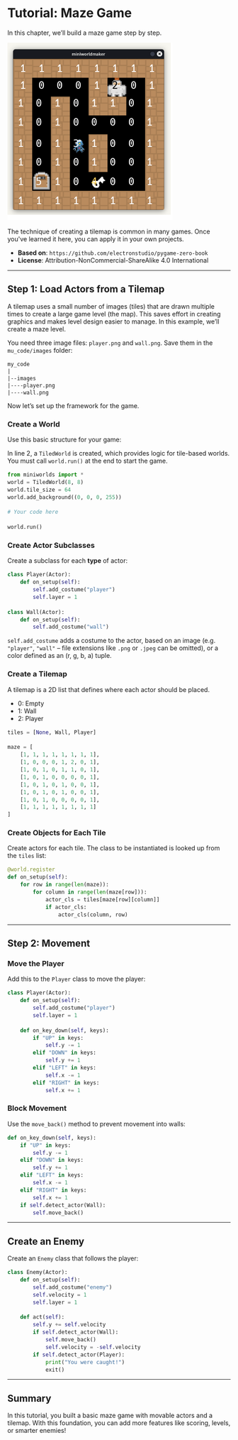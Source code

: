 # Tutorial: Maze Game

In this chapter, we’ll build a maze game step by step.

![Maze Game – Step One](../_images/maze_tiles.png)

The technique of creating a tilemap is common in many games. Once you've learned it here, you can apply it in your own projects.

* **Based on**: `https://github.com/electronstudio/pygame-zero-book`
* **License**: Attribution-NonCommercial-ShareAlike 4.0 International

---

## Step 1: Load Actors from a Tilemap

A tilemap uses a small number of images (tiles) that are drawn multiple times to create a large game level (the map). This saves effort in creating graphics and makes level design easier to manage. In this example, we’ll create a maze level.

You need three image files: `player.png` and `wall.png`. Save them in the `mu_code/images` folder:

```
my_code
|
|--images
|----player.png
|----wall.png
```

Now let’s set up the framework for the game.

### Create a World

Use this basic structure for your game:

In line 2, a `TiledWorld` is created, which provides logic for tile-based worlds. You must call `world.run()` at the end to start the game.

```python
from miniworlds import * 
world = TiledWorld(8, 8)
world.tile_size = 64
world.add_background((0, 0, 0, 255))

# Your code here

world.run()
```

### Create Actor Subclasses

Create a subclass for each **type** of actor:

```python
class Player(Actor):
    def on_setup(self):
        self.add_costume("player")
        self.layer = 1
        
class Wall(Actor):
    def on_setup(self):
        self.add_costume("wall")
```

`self.add_costume` adds a costume to the actor, based on an image (e.g. `"player"`, `"wall"` – file extensions like `.png` or `.jpeg` can be omitted), or a color defined as an (r, g, b, a) tuple.

### Create a Tilemap

A tilemap is a 2D list that defines where each actor should be placed.

* 0: Empty
* 1: Wall
* 2: Player

```python
tiles = [None, Wall, Player]

maze = [
    [1, 1, 1, 1, 1, 1, 1, 1],
    [1, 0, 0, 0, 1, 2, 0, 1],
    [1, 0, 1, 0, 1, 1, 0, 1],
    [1, 0, 1, 0, 0, 0, 0, 1],
    [1, 0, 1, 0, 1, 0, 0, 1],
    [1, 0, 1, 0, 1, 0, 0, 1],
    [1, 0, 1, 0, 0, 0, 0, 1],
    [1, 1, 1, 1, 1, 1, 1, 1]
]
```

### Create Objects for Each Tile

Create actors for each tile. The class to be instantiated is looked up from the `tiles` list:

```python
@world.register
def on_setup(self):
    for row in range(len(maze)):
        for column in range(len(maze[row])):
            actor_cls = tiles[maze[row][column]]
            if actor_cls:
                actor_cls(column, row)
```

---

## Step 2: Movement

### Move the Player

Add this to the `Player` class to move the player:

```python
class Player(Actor):
    def on_setup(self):
        self.add_costume("player")
        self.layer = 1

    def on_key_down(self, keys):
        if "UP" in keys:
            self.y -= 1
        elif "DOWN" in keys:
            self.y += 1
        elif "LEFT" in keys:
            self.x -= 1
        elif "RIGHT" in keys:
            self.x += 1
```

### Block Movement

Use the `move_back()` method to prevent movement into walls:

```python
def on_key_down(self, keys):
    if "UP" in keys:
        self.y -= 1
    elif "DOWN" in keys:
        self.y += 1
    elif "LEFT" in keys:
        self.x -= 1
    elif "RIGHT" in keys:
        self.x += 1
    if self.detect_actor(Wall):
        self.move_back()
```

---

## Create an Enemy

Create an `Enemy` class that follows the player:

```python
class Enemy(Actor):
    def on_setup(self):
        self.add_costume("enemy")
        self.velocity = 1
        self.layer = 1

    def act(self):
        self.y += self.velocity
        if self.detect_actor(Wall):
            self.move_back()
            self.velocity = -self.velocity
        if self.detect_actor(Player):
            print("You were caught!")
            exit()
```

---

## Summary

In this tutorial, you built a basic maze game with movable actors and a tilemap. With this foundation, you can add more features like scoring, levels, or smarter enemies!
